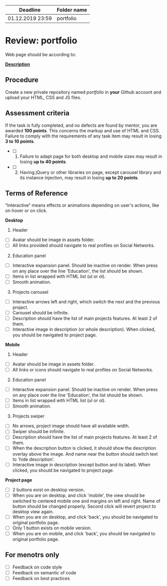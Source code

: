 | Deadline  | Folder name |
|-----------|-------------|
| 01.12.2019 23:59 | portfolio |


# Review: portfolio

Web page should be according to:

**[Description](https://github.com/rolling-scopes-school/tasks/blob/master/tasks/stage-1/portfolio/portfolio-ru.md)**  

## Procedure

Create a new private repository named *portfolio* in **your** Github account and upload your HTML, CSS and JS files.  

## Assessment criteria

If the task is fully completed, and no defects are found by mentor, you are awarded **100 points**. This concerns the markup and use of HTML and CSS. Failure to comply with the requirements of any task item may result in losing **3 to 10 points**.

- [ ] 1. Failure to adapt page for both desktop and mobile sizes may result in losing **up to 40 points**.
- [ ] 2. Having jQuery or other libraries on page, except carousel library and its instance injection, may result in losing **up to 20 points**.

## Terms of Reference

“Interactive“ means effects or animations depending on user's actions, like on hover or on click.

**Desktop**

1. Header  
- [ ] Avatar should be image in assets folder.  
- [ ] All links provided should navigate to real profiles on Social Networks.  

2. Education panel  
- [ ] Interactive expansion panel. Should be inactive on render. When press on any place over the line 'Education', the list should be shown.  
- [ ] Items in list wrapped with HTML list (ul or ol).  
- [ ] Smooth animation.  

3. Projects carousel  
- [ ] Interactive arrows left and right, which switch the next and the previous project.  
- [ ] Carousel should be infinite.  
- [ ] Description should have the list of main projects features. At least 2 of them.  
- [ ] Interactive image in description (or whole description). When clicked, you should be navigated to project page.  

**Mobile**

1. Header  
- [ ] Avatar should be image in assets folder.  
- [ ] All links or icons should navigate to real profiles on Social Networks.  

2. Education panel  
- [ ] Interactive expansion panel. Should be inactive on render. When press on any place over the line 'Education', the list should be shown.  
- [ ] Items in list wrapped with HTML list (ul or ol).  
- [ ] Smooth animation.  

3. Projects swiper  
- [ ] No arrows, project image should have all available width.  
- [ ] Swiper should be infinite.  
- [ ] Description should have the list of main projects features. At least 2 of them.  
- [ ] When the description button is clicked, it should show the description overlay above the image. And name near the button should switch text to 'hide description'.  
- [ ] Interactive image in description (except button and its label). When clicked, you should be navigated to project page.  

**Project page**

- [ ] 2 buttons exist on desktop version.
- [ ] When you are on desktop, and click 'mobile', the view should be switched to centered mobile one and margins on left and right.   Name of button should be changed properly. Second click will revert project to desktop view again.  
- [ ] When you are on desktop, and click 'back', you should be navigated to original portfolio page.  
- [ ] Only 1 button exists on mobile version.
- [ ] When you are on mobile, and click 'back', you should be navigated to original portfolio page.  

## For menotrs only

- [ ] Feedback on code style
- [ ] Feedback on semantic of code
- [ ] Feedback on best practices
